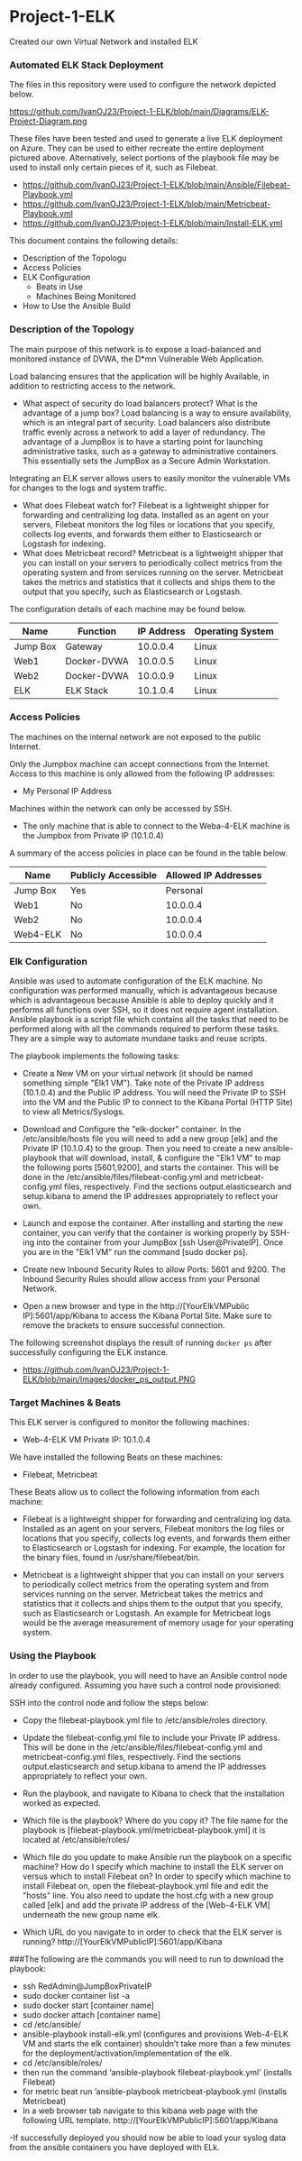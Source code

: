 # Project-1-ELK
Created our own Virtual Network and installed ELK
### Automated ELK Stack Deployment

The files in this repository were used to configure the network depicted below.

https://github.com/IvanOJ23/Project-1-ELK/blob/main/Diagrams/ELK-Project-Diagram.png

These files have been tested and used to generate a live ELK deployment on Azure. They can be used to either recreate the entire deployment pictured above. Alternatively, select portions of the playbook file may be used to install only certain pieces of it, such as Filebeat.

  - https://github.com/IvanOJ23/Project-1-ELK/blob/main/Ansible/Filebeat-Playbook.yml
  - https://github.com/IvanOJ23/Project-1-ELK/blob/main/Metricbeat-Playbook.yml
  - https://github.com/IvanOJ23/Project-1-ELK/blob/main/Install-ELK.yml

This document contains the following details:
- Description of the Topologu
- Access Policies
- ELK Configuration
  - Beats in Use
  - Machines Being Monitored
- How to Use the Ansible Build


### Description of the Topology

The main purpose of this network is to expose a load-balanced and monitored instance of DVWA, the D*mn Vulnerable Web Application.

Load balancing ensures that the application will be highly Available, in addition to restricting access to the network.
- What aspect of security do load balancers protect? What is the advantage of a jump box? Load balancing is a way to ensure availability, which is an integral part of security. Load balancers also distribute traffic evenly across a network to add a layer of redundancy. The advantage of a JumpBox is to have a starting point for launching administrative tasks, such as a gateway to administrative containers. This essentially sets the JumpBox as a Secure Admin Workstation.

Integrating an ELK server allows users to easily monitor the vulnerable VMs for changes to the logs and system traffic.
- What does Filebeat watch for? Filebeat is a lightweight shipper for forwarding and centralizing log data. Installed as an agent on your servers, Filebeat monitors the log files or locations that you specify, collects log events, and forwards them either to Elasticsearch or Logstash for indexing.
- What does Metricbeat record? Metricbeat is a lightweight shipper that you can install on your servers to periodically collect metrics from the operating system and from services running on the server. Metricbeat takes the metrics and statistics that it collects and ships them to the output that you specify, such as Elasticsearch or Logstash.

The configuration details of each machine may be found below.

| Name     | Function  | IP Address | Operating System |
|----------|---------- |------------|------------------|
| Jump Box | Gateway   | 10.0.0.4   | Linux            |
| Web1     |Docker-DVWA| 10.0.0.5   | Linux            |
| Web2     |Docker-DVWA| 10.0.0.9   | Linux            |
| ELK      |ELK Stack  | 10.1.0.4   | Linux            |

### Access Policies

The machines on the internal network are not exposed to the public Internet. 

Only the Jumpbox machine can accept connections from the Internet. Access to this machine is only allowed from the following IP addresses:
- My Personal IP Address

Machines within the network can only be accessed by SSH.
- The only machine that is able to connect to the Weba-4-ELK machine is the Jumpbox from Private IP (10.1.0.4)

A summary of the access policies in place can be found in the table below.

| Name     | Publicly Accessible | Allowed IP Addresses |
|----------|---------------------|----------------------|
| Jump Box |      Yes            | Personal             |
| Web1     |      No             | 10.0.0.4             |
| Web2     |      No             | 10.0.0.4             |
| Web4-ELK |      No             | 10.0.0.4             |

### Elk Configuration

Ansible was used to automate configuration of the ELK machine. No configuration was performed manually, which is advantageous because which is advantageous because Ansible is able to deploy quickly and it performs all functions over SSH, so it does not require agent installation. Ansible playbook is a script file which contains all the tasks that need to be performed along with all the commands required to perform these tasks. They are a simple way to automate mundane tasks and reuse scripts.

The playbook implements the following tasks:

- Create a New VM on your virtual network (it should be named something simple "Elk1 VM"). Take note of the Private IP address (10.1.0.4) and the Public IP address. You will need the Private IP to SSH into the VM and the Public IP to connect to the Kibana Portal (HTTP Site) to view all Metrics/Syslogs.

- Download and Configure the "elk-docker" container. In the /etc/ansible/hosts file you will need to add a new group [elk] and the Private IP (10.1.0.4) to the group. Then you need to create a new ansible-playbook that will download, install, & configure the "Elk1 VM" to map the following ports [5601,9200], and starts the container. This will be done in the /etc/ansible/files/filebeat-config.yml and metricbeat-config.yml files, respectively. Find the sections output.elasticsearch and setup.kibana to amend the IP addresses appropriately to reflect your own.

- Launch and expose the container. After installing and starting the new container, you can verify that the container is working properly by SSH-ing into the container from your JumpBox [ssh User@PrivateIP]. Once you are in the "Elk1 VM" run the command [sudo docker ps].

- Create new Inbound Security Rules to allow Ports: 5601 and 9200. The Inbound Security Rules should allow access from your Personal Network.

- Open a new browser and type in the http://[YourElkVMPublic IP]:5601/app/Kibana to access the Kibana Portal Site. Make sure to remove the brackets to ensure successful connection.


The following screenshot displays the result of running `docker ps` after successfully configuring the ELK instance.

- https://github.com/IvanOJ23/Project-1-ELK/blob/main/Images/docker_ps_output.PNG

### Target Machines & Beats
This ELK server is configured to monitor the following machines:
- Web-4-ELK VM Private IP: 10.1.0.4

We have installed the following Beats on these machines:
- Filebeat, Metricbeat

These Beats allow us to collect the following information from each machine:
- Filebeat is a lightweight shipper for forwarding and centralizing log data. Installed as an agent on your servers, Filebeat monitors the log files or locations that you specify, collects log events, and forwards them either to Elasticsearch or Logstash for indexing. For example, the location for the binary files, found in /usr/share/filebeat/bin. 

- Metricbeat is a lightweight shipper that you can install on your servers to periodically collect metrics from the operating system and from services running on the server. Metricbeat takes the metrics and statistics that it collects and ships them to the output that you specify, such as Elasticsearch or Logstash. An example for Metricbeat logs would be the average measurement of memory usage for your operating system.

### Using the Playbook
In order to use the playbook, you will need to have an Ansible control node already configured. Assuming you have such a control node provisioned: 

SSH into the control node and follow the steps below:
- Copy the filebeat-playbook.yml file to /etc/ansible/roles directory.

- Update the filebeat-config.yml file to include your Private IP address. This will be done in the /etc/ansible/files/filebeat-config.yml and metricbeat-config.yml files, respectively. Find the sections output.elasticsearch and setup.kibana to amend the IP addresses appropriately to reflect your own.

- Run the playbook, and navigate to Kibana to check that the installation worked as expected.



- Which file is the playbook? Where do you copy it? The file name for the playbook is [filebeat-playbook.yml/metricbeat-playbook.yml] it is located at /etc/ansible/roles/

- Which file do you update to make Ansible run the playbook on a specific machine? How do I specify which machine to install the ELK server on versus which to install Filebeat on? In order to specify which machine to install Filebeat on, open the filebeat-playbook.yml file and edit the "hosts" line. You also need to update the host.cfg with a new group called [elk] and add the private IP address of the [Web-4-ELK VM] underneath the new group name elk.

- Which URL do you navigate to in order to check that the ELK server is running? http://[YourElkVMPublicIP]:5601/app/Kibana


###The following are the commands you will need to run to download the playbook:
- ssh RedAdmin@JumpBoxPrivateIP
- sudo docker container list -a
- sudo docker start [container name]
- sudo docker attach [container name]
- cd /etc/ansible/
- ansible-playbook install-elk.yml (configures and provisions Web-4-ELK VM and starts the elk container) shouldn’t take more than a few minutes for the deployment/activation/implementation of the elk.
- cd /etc/ansible/roles/
- then run the command ‘ansible-playbook filebeat-playbook.yml’ (installs Filebeat)
- for metric beat run ’ansible-playbook metricbeat-playbook.yml (installs Metricbeat)
- In a web browser tab navigate to this kibana web page with the following URL template. http://[YourElkVMPublicIP]:5601/app/Kibana

-If successfully deployed you should now be able to load your syslog data from the ansible containers you have deployed with ELk.

